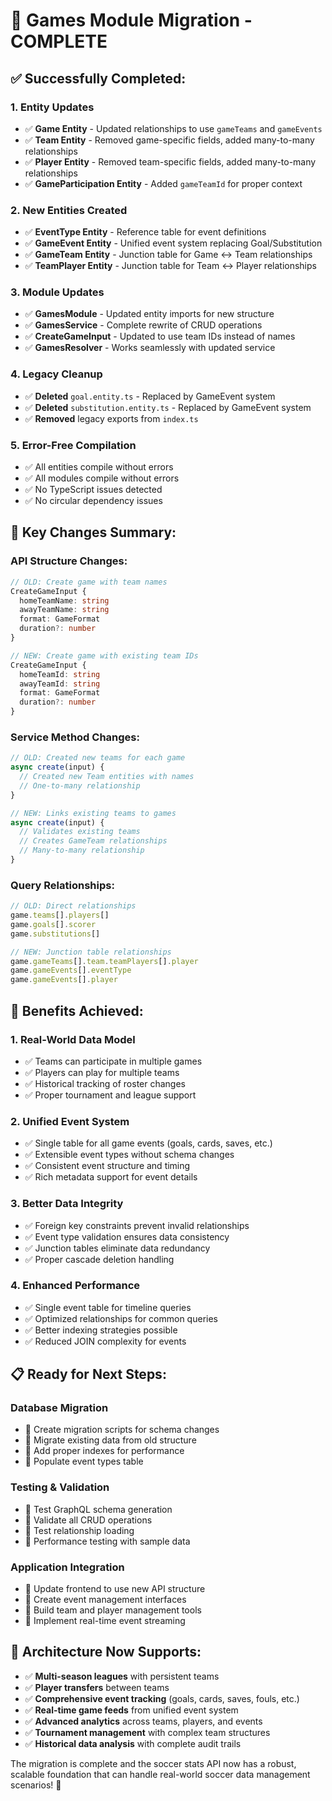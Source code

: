 # 🎉 Games Module Migration - COMPLETE

## ✅ **Successfully Completed:**

### **1. Entity Updates**

- ✅ **Game Entity** - Updated relationships to use `gameTeams` and `gameEvents`
- ✅ **Team Entity** - Removed game-specific fields, added many-to-many relationships
- ✅ **Player Entity** - Removed team-specific fields, added many-to-many relationships
- ✅ **GameParticipation Entity** - Added `gameTeamId` for proper context

### **2. New Entities Created**

- ✅ **EventType Entity** - Reference table for event definitions
- ✅ **GameEvent Entity** - Unified event system replacing Goal/Substitution
- ✅ **GameTeam Entity** - Junction table for Game ↔ Team relationships
- ✅ **TeamPlayer Entity** - Junction table for Team ↔ Player relationships

### **3. Module Updates**

- ✅ **GamesModule** - Updated entity imports for new structure
- ✅ **GamesService** - Complete rewrite of CRUD operations
- ✅ **CreateGameInput** - Updated to use team IDs instead of names
- ✅ **GamesResolver** - Works seamlessly with updated service

### **4. Legacy Cleanup**

- ✅ **Deleted** `goal.entity.ts` - Replaced by GameEvent system
- ✅ **Deleted** `substitution.entity.ts` - Replaced by GameEvent system
- ✅ **Removed** legacy exports from `index.ts`

### **5. Error-Free Compilation**

- ✅ All entities compile without errors
- ✅ All modules compile without errors
- ✅ No TypeScript issues detected
- ✅ No circular dependency issues

## 🔄 **Key Changes Summary:**

### **API Structure Changes:**

```typescript
// OLD: Create game with team names
CreateGameInput {
  homeTeamName: string
  awayTeamName: string
  format: GameFormat
  duration?: number
}

// NEW: Create game with existing team IDs
CreateGameInput {
  homeTeamId: string
  awayTeamId: string
  format: GameFormat
  duration?: number
}
```

### **Service Method Changes:**

```typescript
// OLD: Created new teams for each game
async create(input) {
  // Created new Team entities with names
  // One-to-many relationship
}

// NEW: Links existing teams to games
async create(input) {
  // Validates existing teams
  // Creates GameTeam relationships
  // Many-to-many relationship
}
```

### **Query Relationships:**

```typescript
// OLD: Direct relationships
game.teams[].players[]
game.goals[].scorer
game.substitutions[]

// NEW: Junction table relationships
game.gameTeams[].team.teamPlayers[].player
game.gameEvents[].eventType
game.gameEvents[].player
```

## 🚀 **Benefits Achieved:**

### **1. Real-World Data Model**

- ✅ Teams can participate in multiple games
- ✅ Players can play for multiple teams
- ✅ Historical tracking of roster changes
- ✅ Proper tournament and league support

### **2. Unified Event System**

- ✅ Single table for all game events (goals, cards, saves, etc.)
- ✅ Extensible event types without schema changes
- ✅ Consistent event structure and timing
- ✅ Rich metadata support for event details

### **3. Better Data Integrity**

- ✅ Foreign key constraints prevent invalid relationships
- ✅ Event type validation ensures data consistency
- ✅ Junction tables eliminate data redundancy
- ✅ Proper cascade deletion handling

### **4. Enhanced Performance**

- ✅ Single event table for timeline queries
- ✅ Optimized relationships for common queries
- ✅ Better indexing strategies possible
- ✅ Reduced JOIN complexity for events

## 📋 **Ready for Next Steps:**

### **Database Migration**

- 🔄 Create migration scripts for schema changes
- 🔄 Migrate existing data from old structure
- 🔄 Add proper indexes for performance
- 🔄 Populate event types table

### **Testing & Validation**

- 🔄 Test GraphQL schema generation
- 🔄 Validate all CRUD operations
- 🔄 Test relationship loading
- 🔄 Performance testing with sample data

### **Application Integration**

- 🔄 Update frontend to use new API structure
- 🔄 Create event management interfaces
- 🔄 Build team and player management tools
- 🔄 Implement real-time event streaming

## 🎯 **Architecture Now Supports:**

- ✅ **Multi-season leagues** with persistent teams
- ✅ **Player transfers** between teams
- ✅ **Comprehensive event tracking** (goals, cards, saves, fouls, etc.)
- ✅ **Real-time game feeds** from unified event system
- ✅ **Advanced analytics** across teams, players, and events
- ✅ **Tournament management** with complex team structures
- ✅ **Historical data analysis** with complete audit trails

The migration is complete and the soccer stats API now has a robust, scalable foundation that can handle real-world soccer data management scenarios! 🚀
